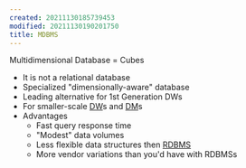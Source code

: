 ```yaml
---
created: 20211130185739453
modified: 20211130190201750
title: MDBMS
---
```


Multidimensional Database = Cubes

- It is not a relational database
- Specialized "dimensionally-aware" database
- Leading alternative for 1st Generation DWs
- For smaller-scale [DW](#Data%20Warehouse)s and [DM](#Data%20Mart)s
- Advantages
  - Fast query response time
  - "Modest" data volumes
  - Less flexible data structures then [RDBMS](#RDBMS)
  - More vendor variations than you'd have with RDBMSs
